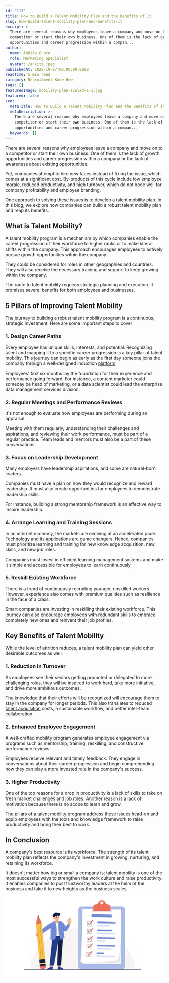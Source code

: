 ```yaml
---
id: '113'
title: How to Build a Talent Mobility Plan and the Benefits of It
slug: how-build-talent-mobility-plan-and-benefits-it
excerpt: >-
  There are several reasons why employees leave a company and move on to a
  competitor or start their own business. One of them is the lack of growth
  opportunities and career progression within a compan...
author:
  name: Ankita Gupta
  role: Marketing Specialist
  avatar: /ankita.jpeg
publishedAt: 2022-10-07T00:00:00.000Z
readTime: 5 min read
category: Recruitment Know How
tags: []
featuredImage: mobility-plan-scaled-1-1.jpg
featured: false
seo:
  metaTitle: How to Build a Talent Mobility Plan and the Benefits of It
  metaDescription: >-
    There are several reasons why employees leave a company and move on to a
    competitor or start their own business. One of them is the lack of growth
    opportunities and career progression within a compan...
  keywords: []
---
```


There are several reasons why employees leave a company and move on to a competitor or start their own business. One of them is the lack of growth opportunities and career progression within a company or the lack of awareness about existing opportunities.

<!--more-->

Yet, companies attempt to hire new faces instead of fixing the issue, which comes at a significant cost. By-products of this cycle include low employee morale, reduced productivity, and high turnover, which do not bode well for company profitability and employee branding.

One approach to solving these issues is to develop a talent mobility plan. In this blog, we explore how companies can build a robust talent mobility plan and reap its benefits.  

## What is Talent Mobility? 

A talent mobility program is a mechanism by which companies enable the career progression of their workforce to higher ranks or to make lateral shifts within the company. This approach encourages employees to actively pursue growth opportunities within the company.

They could be considered for roles in other geographies and countries. They will also receive the necessary training and support to keep growing within the company.

The route to talent mobility requires strategic planning and execution. It promises several benefits for both employees and businesses. 

## 5 Pillars of Improving Talent Mobility 

The journey to building a robust talent mobility program is a continuous, strategic investment. Here are some important steps to cover: 

### 1\. Design Career Paths 

Every employee has unique skills, interests, and potential. Recognizing talent and mapping it to a specific career progression is a key pillar of talent mobility. This journey can begin as early as the first day someone joins the company through a well-designed induction [platform](https://www.thetalentpool.ai/blogs/top-5-assessment-platforms-in-india/).

Employees' first six months lay the foundation for their experience and performance going forward. For instance, a content marketer could someday be head of marketing, or a data scientist could lead the enterprise data management services division. 

### 2\. Regular Meetings and Performance Reviews 

It's not enough to evaluate how employees are performing during an appraisal.

Meeting with them regularly, understanding their challenges and aspirations, and reviewing their work performance, must be part of a regular practice. Team leads and mentors must also be a part of these conversations. 

### 3\. Focus on Leadership Development 

Many employers have leadership aspirations, and some are natural-born leaders.

Companies must have a plan on how they would recognize and reward leadership. It must also create opportunities for employees to demonstrate leadership skills.

For instance, building a strong mentorship framework is an effective way to inspire leadership. 

### 4\. Arrange Learning and Training Sessions 

In an internet economy, the markets are evolving at an accelerated pace. Technology and its applications are game changers. Hence, companies must prioritize learning and training for new knowledge acquisition, new skills, and new job roles.

Companies must invest in efficient learning management systems and make it simple and accessible for employees to learn continuously. 

### 5\. Reskill Existing Workforce 

There is a trend of continuously recruiting younger, unskilled workers. However, experience also comes with premium qualities such as resilience in the face of a crisis.

Smart companies are investing in reskilling their existing workforce. This journey can also encourage employees with redundant skills to embrace completely new ones and reinvent their job profiles.  

## Key Benefits of Talent Mobility  

While the level of attrition reduces, a talent mobility plan can yield other desirable outcomes as well: 

### 1\. Reduction in Turnover

As employees see their seniors getting promoted or delegated to more challenging roles, they will be inspired to work hard, take more initiative, and drive more ambitious outcomes.

The knowledge that their efforts will be recognized will encourage them to stay in the company for longer periods. This also translates to reduced [talent acquisition](https://www.thetalentpool.ai/) costs, a sustainable workflow, and better inter-team collaboration. 

### 2\. Enhanced Employee Engagement

A well-crafted mobility program generates employee engagement via programs such as mentorship, training, reskilling, and constructive performance reviews.

Employees receive relevant and timely feedback. They engage in conversations about their career progression and begin comprehending how they can play a more invested role in the company's success. 

### 3\. Higher Productivity  

One of the top reasons for a drop in productivity is a lack of skills to take on fresh market challenges and job roles. Another reason is a lack of motivation because there is no scope to learn and grow.

The pillars of a talent mobility program address these issues head-on and equip employees with the tools and knowledge framework to raise productivity and bring their best to work. 

## In Conclusion 

A company's best resource is its workforce. The strength of its talent mobility plan reflects the company's investment in growing, nurturing, and retaining its workforce.

It doesn't matter how big or small a company is; talent mobility is one of the most successful ways to strengthen the work culture and raise productivity. It enables companies to post trustworthy leaders at the helm of the business and take it to new heights as the business scales.  

![mobility-plan](images/mobility-plan-scaled-1-1-1024x536.jpg)
